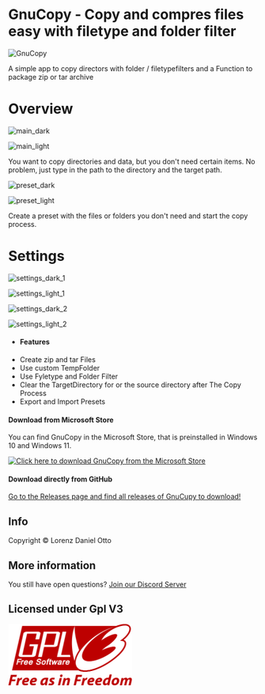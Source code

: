 # GnuCopy - Copy and compres files easy with filetype and folder filter

![GnuCopy](https://github.com/neutralezwiebel/GnuCopy/blob/main/GnuCopy.ico)

A simple app to copy directors with folder / filetypefilters
and a Function to package zip or tar archive

# Overview
![main_dark](https://github.com/LorenzOnionware/GnuCopy/assets/77418440/5766c9d1-2d45-496b-9c96-618a38de3974)


![main_light](https://github.com/LorenzOnionware/GnuCopy/assets/77418440/2a12ffd1-f47d-4fe9-a0d3-df479569deb1)

You want to copy directories and data,
but you don't need certain items.
No problem, just type in the path to the directory and the target path.

![preset_dark](https://github.com/LorenzOnionware/GnuCopy/assets/77418440/8d1f3f98-f649-4487-97ec-dd7a1775870e)


![preset_light](https://github.com/LorenzOnionware/GnuCopy/assets/77418440/241cf404-df47-48ec-be8d-9c5a9f6ef2b7)


Create a preset with the files or folders you don't need and start the copy process.

# Settings

![settings_dark_1](https://github.com/LorenzOnionware/GnuCopy/assets/77418440/efaadc8b-4c40-4bb8-ac29-751fdb17728c)


![settings_light_1](https://github.com/LorenzOnionware/GnuCopy/assets/77418440/b79a0644-0bad-43f7-a9dc-3621a785f766)


![settings_dark_2](https://github.com/LorenzOnionware/GnuCopy/assets/77418440/9c1237d9-2a06-415f-89d3-c7afe801edfb)


![settings_light_2](https://github.com/LorenzOnionware/GnuCopy/assets/77418440/1e8e6fb1-4b7b-40d4-a749-aa52699c0c22)

- #### Features
 - Create zip and tar Files
 - Use custom TempFolder
 - Use Fyletype and Folder Filter
 - Clear the TargetDirectory for or the source directory after The Copy Process
 - Export and Import Presets

#### Download from Microsoft Store
You can find GnuCopy in the Microsoft Store, that is preinstalled in Windows 10 and Windows 11.

<a href="https://www.microsoft.com/store/productId/9N6Z4PPWZDLS">
  <img src="https://upload.wikimedia.org/wikipedia/commons/f/f7/Get_it_from_Microsoft_Badge.svg" alt="Click here to download GnuCopy from the Microsoft Store" width="250"/>
</a>

#### Download directly from GitHub
[Go to the Releases page and find all releases of GnuCupy to download!]([https://github.com/onionware-github/OnionMedia/releases](https://github.com/LorenzOnionware/GnuCopy/releases))


## Info
Copyright © Lorenz Daniel Otto

 
## More information
You still have open questions? [Join our Discord Server](https://discord.gg/3ahqCzQxs8)


## Licensed under Gpl V3

<img src="https://github.com/LorenzOnionware/GnuCopy/blob/main/Assets/gpl-v3-logo.svg" width="250" valign="middle" margin-right="10"/>
